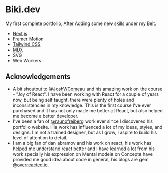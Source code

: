 # Biki.dev

<!-- <img src="" width=100% height=100%> -->

My first complete portfolio, After Adding some new skills under my Belt.

- [Next.js](https://nextjs.org/)
- [Framer Motion](https://www.framer.com/motion/)
- [Tailwind CSS](https://tailwindcss.com/)
- [MDX](https://mdxjs.com/)
- SVG
- Web Workers

## Acknowledgements

- A bit shoutout to [@JoshWComeau](https://twitter.com/joshwcomeau) and his amazing work on the course - "Joy of React". I have been working with React for a couple of years now, but being self taught, there were plenty of holes and inconsistencies in my knowledge. This is the first course I've ever purchased and it has not only made me better at React, but also helped me become a better developer.
- I've been a fan of [@raunofreiberg](https://twitter.com/raunofreiberg) work ever since I discovered his portfolio website. His work has influenced a lot of my ideas, styles, and designs. I'm not a trained designer, but as I grow, I aspire to build his level of attention to detail.
- I am a big fan of dan abramov and his work on react, his work has helped me understand react better and I have learned a lot from his work specially his expression on Mental models on Concepts have provided me good idea about code in general, his blogs are gem [@overreacted.io](https://overreacted.io/).
